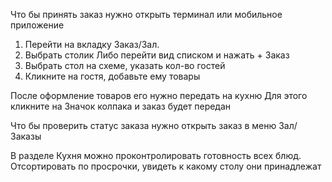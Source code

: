 ﻿Что бы принять заказ нужно открыть терминал или мобильное приложение
1. Перейти на вкладку Заказ/Зал. 
2. Выбрать столик Либо перейти вид списком и нажать + Заказ
3. Выбрать стол на схеме, указать кол-во гостей
4. Кликните на гостя, добавьте ему товары

После оформление товаров его нужно передать на кухню
Для этого кликните на Значок колпака и заказ будет передан

Что бы проверить статус заказа нужно открыть заказ в меню Зал/Заказы

В разделе Кухня можно проконтролировать готовность всех блюд. Отсортировать по просрочки, увидеть к какому столу они принадлежат

